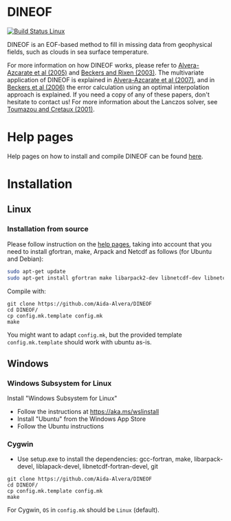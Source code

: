 # DINEOF

[![Build Status Linux](https://travis-ci.org/aida-alvera/DINEOF.svg?branch=master)](https://travis-ci.org/aida-alvera/DINEOF)

DINEOF is an EOF-based method to fill in missing data from geophysical fields, such as clouds in sea surface temperature. 

For more information on how DINEOF works, please refer to [Alvera-Azcarate et al (2005)](http://hdl.handle.net/2268/4296) and [Beckers and Rixen (2003)](http://hdl.handle.net/2268/4291). The multivariate application of DINEOF is explained in [Alvera-Azcarate et al (2007)](http://hdl.handle.net/2268/9485), and in [Beckers et al (2006)](http://www.ocean-sci.net/2/183/2006/os-2-183-2006.pdf) the error calculation using an optimal interpolation approach is explained. If you need a copy of any of these papers, don't hesitate to contact us! For more information about the Lanczos solver, see [Toumazou and Cretaux (2001)](https://doi.org/10.1175/1520-0493(2001)129%3C1243:UALEIT%3E2.0.CO;2). 

 
# Help pages
Help pages on how to install and compile DINEOF can be found [here](http://modb.oce.ulg.ac.be/DINEOF).


# Installation

## Linux

### Installation from source
Please follow instruction on the [help pages](http://modb.oce.ulg.ac.be/DINEOF), taking into account that you need to install gfortran, make, Arpack and Netcdf as follows (for Ubuntu and Debian):

```bash
sudo apt-get update
sudo apt-get install gfortran make libarpack2-dev libnetcdf-dev libnetcdff-dev git
```

Compile with:

```
git clone https://github.com/Aida-Alvera/DINEOF
cd DINEOF/
cp config.mk.template config.mk
make
```

You might want to adapt `config.mk`, but the provided template `config.mk.template` should work with ubuntu as-is.

## Windows

### Windows Subsystem for Linux

Install "Windows Subsystem for Linux"

* Follow the instructions at https://aka.ms/wslinstall
* Install "Ubuntu" from the Windows App Store
* Follow the Ubuntu instructions

### Cygwin

* Use setup.exe to install the dependencies: gcc-fortran, make, libarpack-devel, liblapack-devel, libnetcdf-fortran-devel, git


```
git clone https://github.com/Aida-Alvera/DINEOF
cd DINEOF/
cp config.mk.template config.mk
make
```

For Cygwin, `OS` in `config.mk` should be `Linux` (default).



